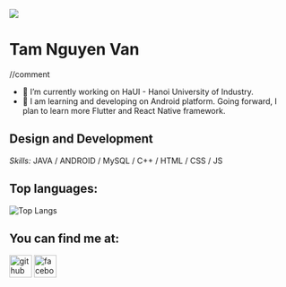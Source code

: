 

![](https://komarev.com/ghpvc/?username=nguyentam2001&color=blue)
# Tam Nguyen Van
//comment
- 🔭 I’m currently working on HaUI - Hanoi University of Industry.
- 💬 I am learning and developing on Android platform. Going forward, I plan to learn more Flutter and React Native framework.
## Design and Development

*Skills:* JAVA / ANDROID / MySQL / C++ / HTML / CSS / JS
## Top languages:
![Top Langs](https://github-readme-stats.vercel.app/api/top-langs/?username=nguyentam2001)

## You can find me at:
[<img src='https://cdn.jsdelivr.net/npm/simple-icons@3.0.1/icons/github.svg' alt='github' height='40'>](https://github.com/nguyentam2001)  [<img src='https://cdn.jsdelivr.net/npm/simple-icons@3.0.1/icons/facebook.svg' alt='facebook' height='40'>](https://www.facebook.com/profile.php?id=100012501095736)  

